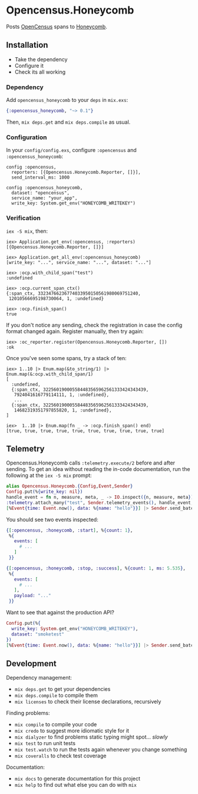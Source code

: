 # Opencensus.Honeycomb

Posts [OpenCensus] spans to [Honeycomb].

[OpenCensus]: https://opencensus.io
[Honeycomb]: https://www.honeycomb.io

## Installation

* Take the dependency
* Configure it
* Check its all working

### Dependency

Add `opencensus_honeycomb` to your `deps` in `mix.exs`:

```elixir
{:opencensus_honeycomb, "~> 0.1"}
```

Then, `mix deps.get` and `mix deps.compile` as usual.

### Configuration

In your `config/config.exs`, configure `:opencensus` and
`:opencensus_honeycomb`:

```eixir
config :opencensus,
  reporters: [{Opencensus.Honeycomb.Reporter, []}],
  send_interval_ms: 1000

config :opencensus_honeycomb,
  dataset: "opencensus",
  service_name: "your_app",
  write_key: System.get_env("HONEYCOMB_WRITEKEY")
```

### Verification

`iex -S mix`, then:

    iex> Application.get_env(:opencensus, :reporters)
    [{Opencensus.Honeycomb.Reporter, []}]

    iex> Application.get_all_env(:opencensus_honeycomb)
    [write_key: "...", service_name: "...", dataset: "..."]

    iex> :ocp.with_child_span("test")
    :undefined

    iex> :ocp.current_span_ctx()
    {:span_ctx, 33234766236774033950150561980069751240,
     12010566695198730064, 1, :undefined}

    iex> :ocp.finish_span()
    true

If you don't notice any sending, check the registration in case the config
format changed again. Register manually, then try again:

    iex> :oc_reporter.register(Opencensus.Honeycomb.Reporter, [])
    :ok

Once you've seen some spans, try a stack of ten:

    iex> 1..10 |> Enum.map(&to_string/1) |> Enum.map(&:ocp.with_child_span/1)
    [
      :undefined,
      {:span_ctx, 322560190005584483565962561333424343439,
       7924041616779114111, 1, :undefined},
       ...
      {:span_ctx, 322560190005584483565962561333424343439,
       14682319351797855820, 1, :undefined},
    ]

    iex>  1..10 |> Enum.map(fn _ -> :ocp.finish_span() end)
    [true, true, true, true, true, true, true, true, true, true]

## Telemetry

Opencensus.Honeycomb calls `:telemetry.execute/2` before and after sending.
To get an idea without reading the in-code documentation, run the following
at the `iex -S mix` prompt:

```elixir
alias Opencensus.Honeycomb.{Config,Event,Sender}
Config.put(%{write_key: nil})
handle_event = fn n, measure, meta, _ -> IO.inspect({n, measure, meta}) end
:telemetry.attach_many("test", Sender.telemetry_events(), handle_event, nil)
[%Event{time: Event.now(), data: %{name: "hello"}}] |> Sender.send_batch()
```

You should see two events inspected:

```elixir
{[:opencensus, :honeycomb, :start], %{count: 1},
 %{
   events: [
     # ...
   ]
 }}

{[:opencensus, :honeycomb, :stop, :success], %{count: 1, ms: 5.535},
 %{
   events: [
     # ...
   ],
   payload: "..."
 }}
```

Want to see that against the production API?

```elixir
Config.put(%{
  write_key: System.get_env("HONEYCOMB_WRITEKEY"),
  dataset: "smoketest"
})
[%Event{time: Event.now(), data: %{name: "hello"}}] |> Sender.send_batch()
```

## Development

Dependency management:

* `mix deps.get` to get your dependencies
* `mix deps.compile` to compile them
* `mix licenses` to check their license declarations, recursively

Finding problems:

* `mix compile` to compile your code
* `mix credo` to suggest more idiomatic style for it
* `mix dialyzer` to find problems static typing might spot... *slowly*
* `mix test` to run unit tests
* `mix test.watch` to run the tests again whenever you change something
* `mix coveralls` to check test coverage

Documentation:

* `mix docs` to generate documentation for this project
* `mix help` to find out what else you can do with `mix`
